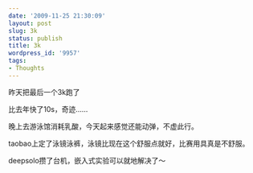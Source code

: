 ```yaml
---
date: '2009-11-25 21:30:09'
layout: post
slug: 3k
status: publish
title: 3k
wordpress_id: '9957'
tags:
- Thoughts
---
```


昨天把最后一个3k跑了

比去年快了10s，奇迹……

晚上去游泳馆消耗乳酸，今天起来感觉还能动弹，不虚此行。

taobao上定了泳镜泳裤，泳镜比现在这个舒服点就好，比赛用具真是不舒服。

deepsolo攒了台机，嵌入式实验可以就地解决了～
